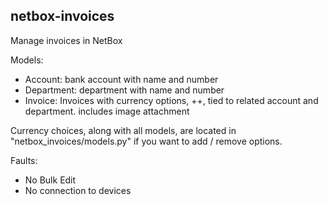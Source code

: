 ## netbox-invoices

Manage invoices in NetBox

Models:
- Account: bank account with name and number
- Department: department with name and number
- Invoice: Invoices with currency options, ++, tied to related account and department. includes image attachment

Currency choices, along with all models, are located in "netbox_invoices/models.py" if you want to add / remove options.

Faults:
- No Bulk Edit
- No connection to devices
